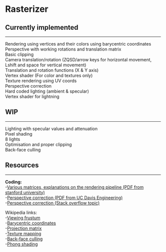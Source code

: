 # Rasterizer

## Currently implemented
---
Rendering using vertices and their colors using barycentric coordinates  
Perspective with working rotations and translation matrix  
Basic clipping  
Camera translation/rotation (ZQSD/arrow keys for horizontal movement, Lshift and space for vertical movement)  
Translation and rotation functions (X & Y axis)  
Vertex shader (For color and textures only)  
Texture rendering using UV coords  
Perspective correction  
Hard coded lighting (ambient & specular)  
Vertex shader for lightning  

## WIP
---
Lighting with specular values and attenuation  
Pixel shading  
8 lights  
Optimisation and proper clipping  
Back-face culling  

## Resources
---
**Coding:**    
-[Various matrices, explanations on the rendering pipeline (PDF from stanford university)](https://stanford.edu/class/ee267/lectures/lecture2.pdf)  
-[Perspective correction (PDF from UC Davis Engineering)](https://web.cs.ucdavis.edu/~amenta/s12/perspectiveCorrect.pdf)  
-[Perspective correction (Stack overflow topic)](https://stackoverflow.com/questions/24441631/how-exactly-does-opengl-do-perspectively-correct-linear-interpolation)  

Wikipedia links:  
-[Viewing frustum](https://en.wikipedia.org/wiki/Viewing_frustum#/media/File:ViewFrustum.svg)  
-[Barycentric coordinates](https://en.wikipedia.org/wiki/Barycentric_coordinate_system#Conversion_between_barycentric_and_Cartesian_coordinates)  
-[Projection matrix](https://en.wikipedia.org/wiki/3D_projection#Perspective_projection)  
-[Texture mapping](https://en.wikipedia.org/wiki/Texture_mapping)  
-[Back-face culling](https://en.wikipedia.org/wiki/Back-face_culling)  
-[Phong shading](https://en.wikipedia.org/wiki/Phong_shading)  